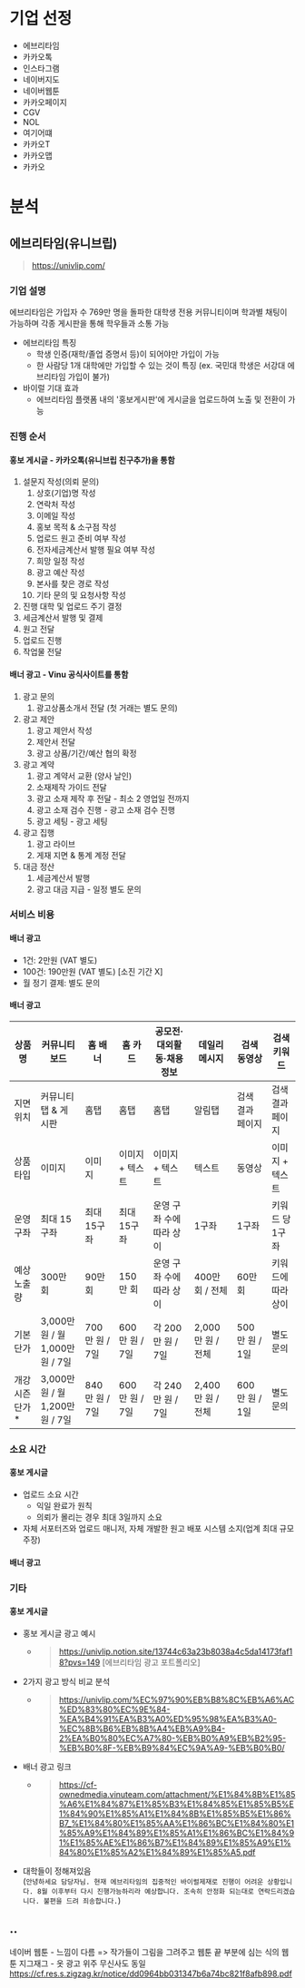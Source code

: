 # 기업 선정
- 에브리타임
- 카카오톡
- 인스타그램
- 네이버지도
- 네이버웹툰
- 카카오페이지
- CGV
- NOL
- 여기어떄
- 카카오T
- 카카오맵
- 카카오

# 분석
## 에브리타임(유니브립)
> https://univlip.com/
### 기업 설명
에브리타임은 가입자 수 769만 명을 돌파한 대학생 전용 커뮤니티이며 학과별 채팅이 가능하며 각종 게시판을 통해 학우들과 소통 가능
- 에브리타임 특징
  - 학생 인증(재학/졸업 증명서 등)이 되어야만 가입이 가능
  - 한 사람당 1개 대학에만 가입할 수 있는 것이 특징 (ex. 국민대 학생은 서강대 에브리타임 가입이 불가)
- 바이럴 기대 효과
  - 에브리타임 플랫폼 내의 '홍보게시판'에 게시글을 업로드하여 노출 및 전환이 가능
### 진행 순서
#### 홍보 게시글 - 카카오톡(유니브립 친구추가)을 통함
1. 설문지 작성(의뢰 문의)
    1. 상호(기업)명 작성
    2. 연락처 작성
    3. 이메일 작성
    4. 홍보 목적 & 소구점 작성
    5. 업로드 원고 준비 여부 작성
    6. 전자세금계산서 발행 필요 여부 작성
    7. 희망 일정 작성
    8. 광고 예산 작성
    9. 본사를 찾은 경로 작성
    10. 기타 문의 및 요청사항 작성
2. 진행 대학 및 업로드 주기 결정
3. 세금계산서 발행 및 결제
4. 원고 전달
5. 업로드 진행
6. 작업물 전달

#### 배너 광고 - Vinu 공식사이트를 통함
1. 광고 문의
    1. 광고상품소개서 전달 (첫 거래는 별도 문의)
2. 광고 제안
    1. 광고 제안서 작성
    2. 제안서 전달
    3. 광고 상품/기간/예산 협의 확정
3. 광고 계약
    1. 광고 계약서 교환 (양사 날인)
    2. 소재제작 가이드 전달
    3. 광고 소재 제작 후 전달 - 최소 2 영업일 전까지
    4. 광고 소재 검수 진행 - 광고 소재 검수 진행
    5. 광고 세팅 - 광고 세팅
4. 광고 집행
    1. 광고 라이브
    2. 게재 지면 & 통계 계정 전달
5. 대금 정산
    1. 세금계산서 발행
    2. 광고 대금 지급 - 일정 별도 문의

### 서비스 비용
#### 배너 광고
- 1건: 2만원 (VAT 별도)
- 100건: 190만원 (VAT 별도) [소진 기간 X]
- 월 정기 결제: 별도 문의
#### 배너 광고
| 상품명             | 커뮤니티 보드        | 홈 배너       | 홈 카드       | 공모전·대외활동·채용 정보 | 데일리 메시지     | 검색 동영상       | 검색 키워드       |
|------------------|--------------------|-------------|--------------|------------------------|------------------|------------------|------------------|
| 지면 위치          | 커뮤니티 탭 & 게시판   | 홈탭         | 홈탭           | 홈탭                     | 알림탭             | 검색 결과 페이지     | 검색 결과 페이지     |
| 상품 타입          | 이미지              | 이미지       | 이미지 + 텍스트 | 이미지 + 텍스트            | 텍스트             | 동영상             | 이미지 + 텍스트     |
| 운영 구좌          | 최대 15구좌           | 최대 15구좌    | 최대 15구좌       | 운영 구좌 수에 따라 상이       | 1구좌              | 1구좌               | 키워드 당 1구좌      |
| 예상 노출량        | 300만 회             | 90만 회       | 150만 회         | 운영 구좌 수에 따라 상이       | 400만 회 / 전체      | 60만 회             | 키워드에 따라 상이     |
| 기본 단가          | 3,000만 원 / 월<br>1,000만 원 / 7일 | 700만 원 / 7일 | 600만 원 / 7일   | 각 200만 원 / 7일        | 2,000만 원 / 전체    | 500만 원 / 1일       | 별도 문의            |
| 개강 시즌 단가*     | 3,000만 원 / 월<br>1,200만 원 / 7일 | 840만 원 / 7일 | 600만 원 / 7일   | 각 240만 원 / 7일        | 2,400만 원 / 전체    | 600만 원 / 1일       | 별도 문의            |


### 소요 시간
#### 홍보 게시글
- 업로드 소요 시간
  - 익일 완료가 원칙
  - 의뢰가 몰리는 경우 최대 3일까지 소요
- 자체 서포터즈와 업로드 매니저, 자체 개발한 원고 배포 시스템 소지(업계 최대 규모 주장)
#### 배너 광고

### 기타
#### 홍보 게시글
- 홍보 게시글 광고 예시
  - > https://univlip.notion.site/13744c63a23b8038a4c5da14173faf18?pvs=149
  [에브리타임 광고 포트폴리오]
- 2가지 광고 방식 비교 분석
  - > https://univlip.com/%EC%97%90%EB%B8%8C%EB%A6%AC%ED%83%80%EC%9E%84-%EA%B4%91%EA%B3%A0%ED%95%98%EA%B3%A0-%EC%8B%B6%EB%8B%A4%EB%A9%B4-2%EA%B0%80%EC%A7%80-%EB%B0%A9%EB%B2%95-%EB%B0%8F-%EB%B9%84%EC%9A%A9-%EB%B0%B0/
- 배너 광고 링크
  - > https://cf-ownedmedia.vinuteam.com/attachment/%E1%84%8B%E1%85%A6%E1%84%87%E1%85%B3%E1%84%85%E1%85%B5%E1%84%90%E1%85%A1%E1%84%8B%E1%85%B5%E1%86%B7_%E1%84%80%E1%85%AA%E1%86%BC%E1%84%80%E1%85%A9%E1%84%89%E1%85%A1%E1%86%BC%E1%84%91%E1%85%AE%E1%86%B7%E1%84%89%E1%85%A9%E1%84%80%E1%85%A2%E1%84%89%E1%85%A5.pdf
- 대학들이 정해져있음<br>(```안녕하세요 담당자님.
현재 에브리타임의 집중적인 바이럴제재로 진행이 어려운 상황입니다. 8월 이후부터 다시 진행가능하리라 예상합니다.
조속히 안정화 되는대로 연락드리겠습니다. 불편을 드려 죄송합니다.```)

## ..
네이버 웹툰 - 느낌이 다름 => 작가들이 그림을 그려주고 웹툰 끝 부분에 심는 식의 웹툰
지그재그 - 옷 광고 위주
무신사도 동일
https://cf.res.s.zigzag.kr/notice/dd0964bb031347b6a74bc821f8afb898.pdf


